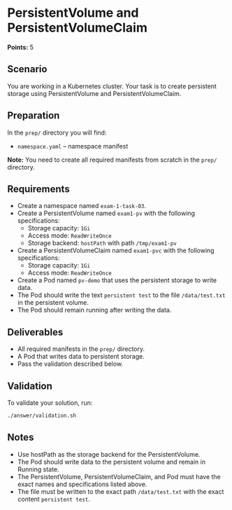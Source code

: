 # PersistentVolume and PersistentVolumeClaim

**Points:** 5

## Scenario
You are working in a Kubernetes cluster. Your task is to create persistent storage using PersistentVolume and PersistentVolumeClaim.

## Preparation
In the `prep/` directory you will find:
- `namespace.yaml` – namespace manifest

**Note:** You need to create all required manifests from scratch in the `prep/` directory.

## Requirements
- Create a namespace named `exam-1-task-03`.
- Create a PersistentVolume named `exam1-pv` with the following specifications:
  - Storage capacity: `1Gi`
  - Access mode: `ReadWriteOnce`
  - Storage backend: `hostPath` with path `/tmp/exam1-pv`
- Create a PersistentVolumeClaim named `exam1-pvc` with the following specifications:
  - Storage capacity: `1Gi`
  - Access mode: `ReadWriteOnce`
- Create a Pod named `pv-demo` that uses the persistent storage to write data.
- The Pod should write the text `persistent test` to the file `/data/test.txt` in the persistent volume.
- The Pod should remain running after writing the data.

## Deliverables
- All required manifests in the `prep/` directory.
- A Pod that writes data to persistent storage.
- Pass the validation described below.

## Validation
To validate your solution, run:

```sh
./answer/validation.sh
```

## Notes
- Use hostPath as the storage backend for the PersistentVolume.
- The Pod should write data to the persistent volume and remain in Running state.
- The PersistentVolume, PersistentVolumeClaim, and Pod must have the exact names and specifications listed above.
- The file must be written to the exact path `/data/test.txt` with the exact content `persistent test`.